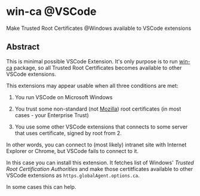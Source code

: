 # win-ca @VSCode

Make Trusted Root Certificates @Windows available to VSCode extensions

## Abstract

This is minimal possible VSCode Extension.
It's only purpose is to run [win-ca][] package,
so all Trusted Root Certificates becomes
available to other VSCode extensions.

This extensions may appear usable when all three conditions are met:

1. You run VSCode on Microsoft Windows

2. You trust some non-standard (not [Mozilla][]) root certificates
(in most cases - your Enterprise Trust)

3. You use some other VSCode extensions that connects to some server
that uses certificate, signed by root from 2.

In other words,
you can connect to
(most likely) intranet site
with Internet Explorer or Chrome,
but VSCode fails to connect to it.

In this case you can install this extension.
It fetches list of Windows'
*Trusted Root Certification Authorities*
and make those certitficates available
to other VSCode extensions as `https.globalAgent.options.ca`.

In some cases this can help.

[win-ca]: https://ukoloff@github.com/ukoloff/win-ca
[Mozilla]: https://wiki.mozilla.org/CA/Included_Certificates
